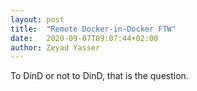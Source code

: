 ```yaml
---
layout: post
title:  "Remote Docker-in-Docker FTW"
date:   2020-09-07T09:07:44+02:00
author: Zeyad Yasser
---
```

To DinD or not to DinD, that is the question.
